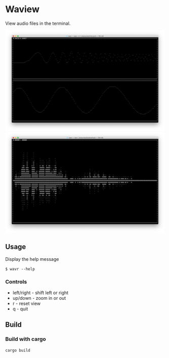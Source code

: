 # Waview

View audio files in the terminal.

![Screenshot 1](img/chirp.png)
![Screenshot 2](img/duskwolf.png)


## Usage
Display the help message
```
$ wavr --help
```

### Controls
* left/right - shift left or right
* up/down - zoom in or out
* r - reset view
* q - quit


## Build

### Build with cargo
```
cargo build
```
